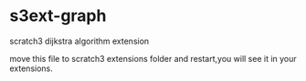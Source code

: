 # s3ext-graph

scratch3 dijkstra algorithm extension

move this file to scratch3 extensions folder and restart,you will see it in your extensions.
